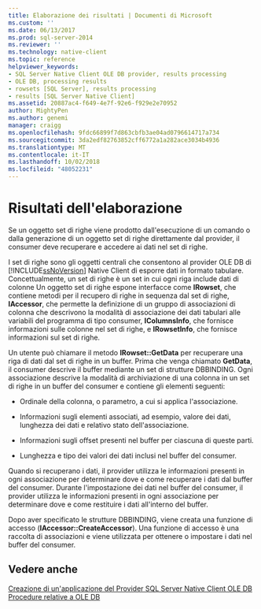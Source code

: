 ```yaml
---
title: Elaborazione dei risultati | Documenti di Microsoft
ms.custom: ''
ms.date: 06/13/2017
ms.prod: sql-server-2014
ms.reviewer: ''
ms.technology: native-client
ms.topic: reference
helpviewer_keywords:
- SQL Server Native Client OLE DB provider, results processing
- OLE DB, processing results
- rowsets [SQL Server], results processing
- results [SQL Server Native Client]
ms.assetid: 20887ac4-f649-4e7f-92e6-f929e2e70952
author: MightyPen
ms.author: genemi
manager: craigg
ms.openlocfilehash: 9fdc66899f7d863cbfb3ae04ad0796614717a734
ms.sourcegitcommit: 3da2edf82763852cff6772a1a282ace3034b4936
ms.translationtype: MT
ms.contentlocale: it-IT
ms.lasthandoff: 10/02/2018
ms.locfileid: "48052231"
---
```

# <a name="processing-results"></a>Risultati dell'elaborazione
  Se un oggetto set di righe viene prodotto dall'esecuzione di un comando o dalla generazione di un oggetto set di righe direttamente dal provider, il consumer deve recuperare e accedere ai dati nel set di righe.  
  
 I set di righe sono gli oggetti centrali che consentono al provider OLE DB di [!INCLUDE[ssNoVersion](../../includes/ssnoversion-md.md)] Native Client di esporre dati in formato tabulare. Concettualmente, un set di righe è un set in cui ogni riga include dati di colonne Un oggetto set di righe espone interfacce come **IRowset**, che contiene metodi per il recupero di righe in sequenza dal set di righe, **IAccessor**, che permette la definizione di un gruppo di associazioni di colonna che descrivono la modalità di associazione dei dati tabulari alle variabili del programma di tipo consumer, **IColumnsInfo**, che fornisce informazioni sulle colonne nel set di righe, e **IRowsetInfo**, che fornisce informazioni sul set di righe.  
  
 Un utente può chiamare il metodo **IRowset::GetData** per recuperare una riga di dati dal set di righe in un buffer. Prima che venga chiamato **GetData**, il consumer descrive il buffer mediante un set di strutture DBBINDING. Ogni associazione descrive la modalità di archiviazione di una colonna in un set di righe in un buffer del consumer e contiene gli elementi seguenti:  
  
-   Ordinale della colonna, o parametro, a cui si applica l'associazione.  
  
-   Informazioni sugli elementi associati, ad esempio, valore dei dati, lunghezza dei dati e relativo stato dell'associazione.  
  
-   Informazioni sugli offset presenti nel buffer per ciascuna di queste parti.  
  
-   Lunghezza e tipo dei valori dei dati inclusi nel buffer del consumer.  
  
 Quando si recuperano i dati, il provider utilizza le informazioni presenti in ogni associazione per determinare dove e come recuperare i dati dal buffer del consumer. Durante l'impostazione dei dati nel buffer del consumer, il provider utilizza le informazioni presenti in ogni associazione per determinare dove e come restituire i dati all'interno del buffer.  
  
 Dopo aver specificato le strutture DBBINDING, viene creata una funzione di accesso (**IAccessor::CreateAccessor**). Una funzione di accesso è una raccolta di associazioni e viene utilizzata per ottenere o impostare i dati nel buffer del consumer.  
  
## <a name="see-also"></a>Vedere anche  
 [Creazione di un'applicazione del Provider SQL Server Native Client OLE DB](creating-a-sql-server-native-client-ole-db-provider-application.md)   
 [Procedure relative a OLE DB](../native-client-ole-db-how-to/ole-db-how-to-topics.md)  
  
  
